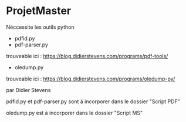 # ProjetMaster

Néccessite les outils python 
- pdfid.py
- pdf-parser.py

trouveable ici : https://blog.didierstevens.com/programs/pdf-tools/

- oledump.py

trouveable ici : https://blog.didierstevens.com/programs/oledump-py/

par Didier Stevens


pdfid.py et pdf-parser.py sont à incorporer dans le dossier "Script PDF"

oledump.py est à incorporer dans le dossier "Script MS"
